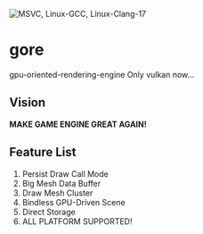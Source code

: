 ![MSVC, Linux-GCC, Linux-Clang-17](https://github.com/gore-engine/gore/actions/workflows/cmake-multi-platform.yml/badge.svg)

# gore
gpu-oriented-rendering-engine
Only vulkan now...

## Vision
**MAKE GAME ENGINE GREAT AGAIN!**

## Feature List
1. Persist Draw Call Mode
2. Big Mesh Data Buffer
3. Draw Mesh Cluster
4. Bindless GPU-Driven Scene
5. Direct Storage
6. ALL PLATFORM SUPPORTED!
